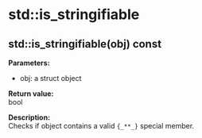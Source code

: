 # std::is_stringifiable
## std::is_stringifiable(obj) const

**Parameters:**
* obj: a struct object

**Return value:**  
bool

**Description:**  
Checks if object contains a valid `{_**_}` special member.